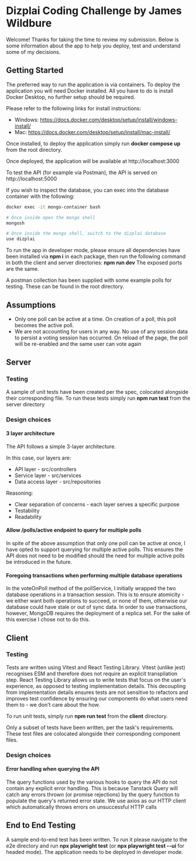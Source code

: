 # Dizplai Coding Challenge by James Wildbure

Welcome! Thanks for taking the time to review my submission. Below is some information about the app to help you deploy, test and understand some of my decisions.

## Getting Started

The preferred way to run the application is via containers. To deploy the application you will need Docker installed. All you have to do is install Docker Desktop, no further setup should be required.

Please refer to the following links for install instructions:

- Windows: https://docs.docker.com/desktop/setup/install/windows-install/
- Mac: https://docs.docker.com/desktop/setup/install/mac-install/

Once installed, to deploy the application simply run **docker compose up** from the root directory.

Once deployed, the application will be available at http://localhost:3000

To test the API (for example via Postman), the API is served on http://localhost:5000

If you wish to inspect the database, you can exec into the database container with the following:

```bash
docker exec -it mongo-container bash

# Once inside open the mongo shell
mongosh

# Once inside the mongo shell, switch to the dizplai database
use dizplai
```

To run the app in developer mode, please ensure all dependencies have been installed via **npm i** in each package, then run the following command in both the client and server directories: **npm run dev**
The exposed ports are the same.

A postman collection has been supplied with some example polls for testing. These can be found in the root directory.

## Assumptions

- Only one poll can be active at a time. On creation of a poll, this poll becomes the active poll.
- We are not accounting for users in any way. No use of any session data to persist a voting session has occurred. On reload of the page, the poll will be re-enabled and the same user can vote again

## Server

### Testing

A sample of unit tests have been created per the spec, colocated alongside their corresponding file. To run these tests simply run **npm run test** from the server directory

### Design choices

#### 3 layer architecture

The API follows a simple 3-layer architecture.

In this case, our layers are:

- API layer - src/controllers
- Service layer - src/services
- Data access layer - src/repositories

Reasoning:

- Clear separation of concerns - each layer serves a specific purpose
- Testability
- Readability

#### Allow /polls/active endpoint to query for multiple polls

In spite of the above assumption that only one poll can be active at once, I have opted to support querying for multiple active polls. This ensures the API does not need to be modified should the need for multiple active polls be introduced in the future.

#### Foregoing transactions when performing multiple database operations

In the voteOnPoll method of the pollService, I initially wrapped the two database operations in a transaction session. This is to ensure atomicity - we either want both operations to succeed, or none of them, otherwise our database could have stale or out of sync data. In order to use transactions, however, MongoDB requires the deployment of a replica set. For the sake of this exercise I chose not to do this.

## Client

### Testing

Tests are written using Vitest and React Testing Library. Vitest (unlike jest) recognises ESM and therefore does not require an explicit transpilation step. React Testing Library allows us to write tests that focus on the user's experience, as opposed to testing implementation details. This decoupling from implementation details ensures tests are not sensitive to refactors and improves test confidence by ensuring our components do what users need them to - we don't care about the how.

To run unit tests, simply run **npm run test** from the **client** directory.

Only a subset of tests have been written, per the task's requirements. These test files are colocated alongside their corresponding component files.

### Design choices

#### Error handling when querying the API

The query functions used by the various hooks to query the API do not contain any explicit error handling. This is because Tanstack Query will catch any errors thrown (or promise rejections) by the query function to populate the query's returned error state. We use axios as our HTTP client which automatically throws errors on unsuccessful HTTP calls

## End to End Testing

A sample end-to-end test has been written. To run it please navigate to the e2e directory and run **npx playwright test** (or **npx playwright test --ui** for headed mode). The application needs to be deployed in developer mode.
